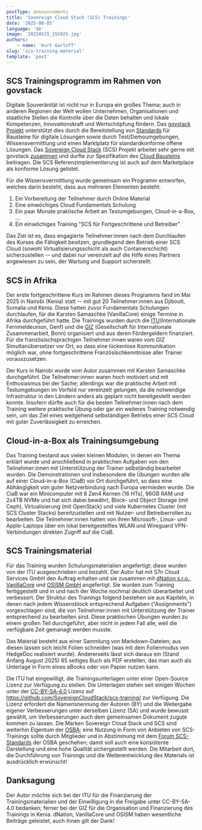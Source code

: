 ```yaml
---
postType: announcements
title: 'Sovereign Cloud Stack (SCS) Trainings'
date: '2025-08-05'
language: 'de'
image: '20250515_155925.jpg'
authors:
    - name: 'Kurt Garloff'
slug: 'scs-training-material'
template: 'post'
---
```


## SCS Trainingsprogramm im Rahmen von govstack

Digitale Souveränität ist nicht nur in Europa ein großes Thema; auch in anderen
Regionen der Welt wollen Unternehmen, Organisationen und staatliche Stellen die
Kontrolle über die Daten behalten und lokale Kompetenzen, Innovationskraft und
Wertschöpfung fördern. Das [govstack Projekt](https://govstack.global/)
unterstützt dies durch die Bereitstellung von
[Standards](https://www.govstack.global/our-offerings/govspecs/) für Bausteine
für digitale Lösungen sowie durch Test/Demoumgebungen, Wissensvermittlung und
einen Marktplatz für standardkonforme offene Lösungen. Das
[Sovereign Cloud Stack](https://sovereigncloudstack.org/) (SCS) Projekt arbeitet sehr
gerne mit govstack [zusammen](https://scs.community/de/2024/12/04/GovStack/) und
durfte zur Spezifikation des
[Cloud Bausteins](https://govstack.gitbook.io/bb-cloud-infrastructure) beitragen.
Die SCS Referenzimplementierung ist auch auf dem Marketplace als konforme Lösung gelistet.

Für die Wissensvermittlung wurde gemeinsam ein Programm entworfen, welches darin
besteht, dass aus mehreren Elementen besteht:

1. Ein Vorbereitung der Teilnehmer durch Online Material
2. Eine einwöchiges Cloud Fundamentals Schulung
3. Ein paar Monate praktische Arbeit an Testumgebungen, Cloud-in-a-Box, ...
4. Ein einwöchiges Training "SCS für Fortgeschrittene und Betreiber"

Das Ziel ist es, dass engagierte Teilnehmer:innen nach dem Durchlaufen des Kurses die
Fähigkeit besitzen, grundlegend den Betrieb einer SCS Cloud (sowohl Virtualisierungsschicht
als auch Containerschicht) sicherzustellen -- und dabei nur vereinzelt auf die Hilfe
eines Partners angewiesen zu sein, der Wartung und Support sicherstellt.

## SCS in Afrika

Der erste fortgeschrittene Kurs im Rahmen dieses Programms fand im Mai 2025 in
Nairobi (Kenia) statt -- mit gut 20 Teilnehmer:innen aus Djibouti, Somalia und
Kenia. Diese hatten zuvor Fundamentals Schulungen durchlaufen, für die Karsten
Samaschke (VanillaCore) einige Termine in Afrika durchgeführt hatte. Die Trainings
wurden durch die [ITU](https://itu.int/)(Internationale Fernmeldeunion, Genf) und
die [GIZ](https://giz.de/) (Gesellschaft für Internationale Zusammenarbeit, Bonn)
organisiert und aus deren Fördergeldern finanziert. Für die französischsprachigen
Teilnehmer:innen waren vom GIZ Simultanübersetzer vor Ort, so dass eine lückenlose
Kommunikation möglich war, ohne fortgeschrittene Französischkenntnisse aller Trainer
vorauszusetzen.

Der Kurs in Nairobi wurde vom Autor zusammen mit Karsten Samaschke durchgeführt.
Die Teilnehmer:innen waren hoch motiviert und mit Enthusiasmus bei der Sache;
allerdings war die praktische Arbeit mit Testumgebungen im Vorfeld nur vereinzelt gelungen,
da die notwendige Infrastruktur in den Ländern anders als geplant nicht bereitgestellt
werden konnte. Insofern dürfte auch für die besten Teilnehmer:innen nach dem Training
weitere praktische Übung oder gar ein weiteres Training notwendig sein, um das Ziel
eines weitgehend selbständigen Betriebs einer SCS Cloud mit guter Zuverlässigkeit
zu erreichen.

## Cloud-in-a-Box als Trainingsumgebung

Das Training bestand aus vielen kleinen Modulen, in denen ein Thema erklärt wurde und
anschließend in praktischen Aufgaben von den Teilnehmer:innen mit Unterstützung der
Trainer selbständig bearbeitet wurden. Die Demonstrationen und insbesondere die Übungen
wurden alle auf einer Cloud-in-a-Box (CiaB) vor Ort durchgeführt, so dass eine Abhängigkeit
von guter Netzverbindung nach Europa vermieden wurde. Die CiaB war ein Minicomputer mit
8 Zen4 Kernen (16 HTs), 96GB RAM und 2x4TB NVMe und hat sich dabei bewährt, Block- und
Object Storage (mit Ceph), Virtualisierung (mit OpenStack) und viele Kubernetes Cluster
(mit SCS Cluster Stacks) bereitzustellen und mit Nutzer- und Betreiberrollen zu bearbeiten.
Die Teilnehmer:innen hatten von ihren Microsoft-, Linux- und Apple-Laptops über ein lokal
bereitgestelltes WLAN und Wireguard VPN- Verbindungen direkten Zugriff auf die CiaB.

## SCS Trainingsmaterial

Für das Training wurden Schulungsmaterialien angefertigt; diese wurden von der ITU ausgeschrieben
und bezahlt. Der Autor hat mit S7n Cloud Services GmbH den Auftrag erhalten und sie zusammen mit
[dNation s.r.o.](https://dnation.cloud/),
[VanillaCore](https://vanillacore.de/) und 
[OSISM GmbH](https://osism.tech/) angefertigt.
Sie wurden zum Training fertiggestellt und in und nach der Woche nochmal deutlich überarbeitet und
verbessert. Der Struktur des Trainings folgend bestehen sie aus Kapiteln, in denen nach jedem
Wissensblock entsprechend Aufgaben ("Assignments") vorgeschlagen sind, die von Teilnehmer:innen
mit Unterstützung der Trainer entsprechend zu bearbeiten sind. Diese praktischen Übungen wurden
zu einem großen Teil durchgeführt, aber nicht in jedem Fall alle, weil die verfügbare Zeit
gemanagt werden musste.

Das Material besteht aus einer Sammlung von Markdown-Dateien; aus diesen lassen sich leicht Folien
schneiden (was mit dem Folienmodus von HedgeDoc realisiert wurde). Andererseits lässt sich daraus
ein (Stand Anfang August 2025) 85 seitiges Buch als PDF erstellen, das man auch als Unterlage in
Form eines eBooks oder von Papier nutzen kann.

Die ITU hat eingewilligt, die Trainingsunterlagen unter einer Open-Source Lizenz zur Verfügung
zu stellen. Die Unterlagen stehen seit einigen Wochen unter der
[CC-BY-SA-4.0](https://creativecommons.org/licenses/by-sa/4.0/deed.de) Lizenz auf
<https://github.com/SovereignCloudStack/scs-training/> zur Verfügung. Die Lizenz erfordert die
Namensnennung der Autoren (BY) und die Weitergabe eigener Verbesserungen unter derselben Lizenz (SA)
und wurde bewusst gewählt, um Verbesserungen auch dem gemeinsamen Dokument zugute kommen zu lassen.
Die Marken Sovereign Cloud Stack und SCS sind weiterhin Eigentum der
[OSBA](https://osb-alliance.de/); eine Nutzung in Form von Anbieten von SCS-Trainings sollte
durch Mitglieder und in Abstimmung mit dem 
[Forum SCS-Standards](https://www.sovereigncloudstack.org/de/network/) der OSBA geschehen;
damit soll auch eine konsistente Darstellung und eine hohe Qualität sichergestellt werden.
Die Mitarbeit dort, die Durchführung von Trainings und die Weiterentwicklung des Materials
ist ausdrücklich erwünscht!

## Danksagung

Der Autor möchte sich bei der ITU für die Finanzierung der Trainingsmaterialien und der
Einwilligung in die Freigabe unter CC-BY-SA-4.0 bedanken; ferner bei der GIZ für die
Organisation und Finanzierung des Trainings in Kenia. dNation, VanillaCore und OSISM haben
wesentliche Beiträge geleistet, auch ihnen gilt der Dank!

